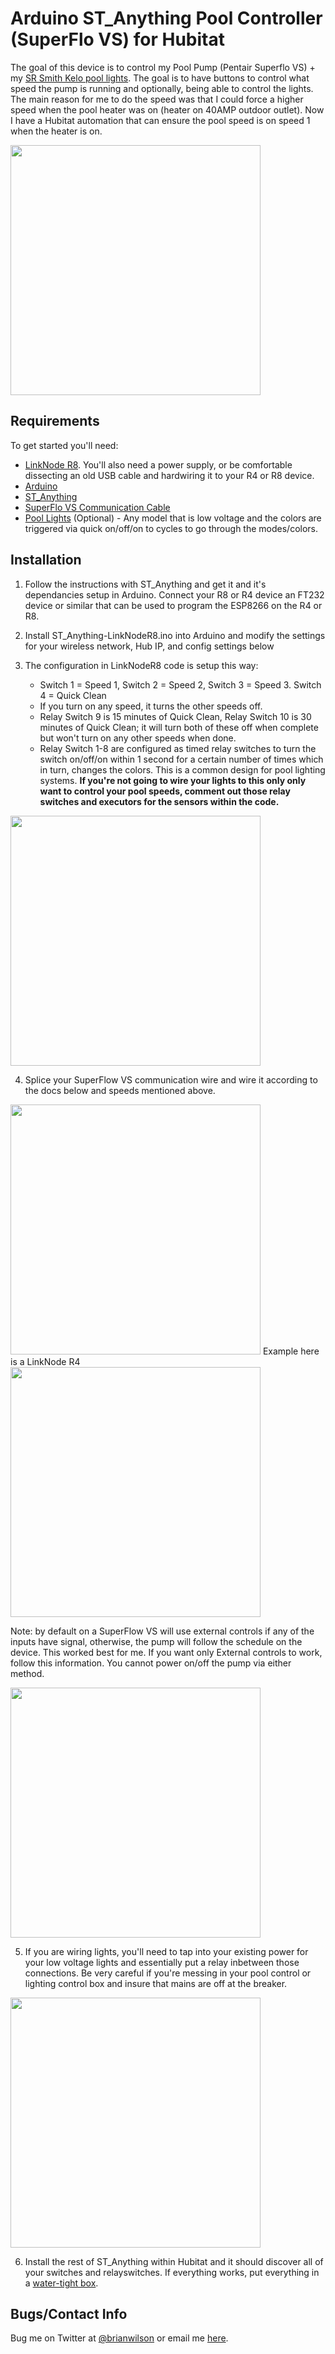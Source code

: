Arduino ST_Anything Pool Controller (SuperFlo VS) for Hubitat
=======
The goal of this device is to control my Pool Pump (Pentair Superflo VS) + my
[SR Smith Kelo pool lights](https://srsmith.com/en-us/products/pool-lighting/kelo-led-pool-light). The goal is to have buttons to control what speed the pump is running and
optionally, being able to control the lights. The main reason for me to do the
speed was that I could force a higher speed when the pool heater was on (heater
on 40AMP outdoor outlet). Now I have a Hubitat automation that can ensure the
pool speed is on speed 1 when the heater is on. 

<img src="https://bdwilson.github.io/images/IMG_8BC0D8160AE5-1.jpeg" width=400px>

Requirements
------------
To get started you'll need:
- [LinkNode
  R8](https://www.amazon.com/ESP8266-ESP-01S-Wireless-Development-PlayStation-4/dp/B07FBNZ79T).
You'll also need a power supply, or be comfortable dissecting an old USB cable
and hardwiring it to your R4 or R8 device. 
- [Arduino](https://arduino-esp8266.readthedocs.io/en/latest/installing.html)
- [ST_Anything](https://github.com/DanielOgorchock/ST_Anything)
- [SuperFlo VS Communication Cable](https://www.polytecpools.com/Pentair-SuperFlo-VS-Communication-Cable_p_9177.html)
- [Pool Lights](https://srsmith.com/media/178718/2018-kelo_manual_0318.pdf)
  (Optional) - Any model that is low voltage and the colors are triggered via
quick on/off/on to cycles to go through the modes/colors. 

Installation
--------------------

1. Follow the instructions with ST_Anything and get it and it's dependancies
setup in Arduino. Connect your R8 or R4 device an FT232 device or similar that
can be used to program the ESP8266 on the R4 or R8.

2. Install ST_Anything-LinkNodeR8.ino into Arduino and modify the settings for
your wireless network, Hub IP, and config settings below

3. The configuration in LinkNodeR8 code is setup this way:
	- Switch 1 = Speed 1, Switch 2 = Speed 2, Switch 3 = Speed 3. Switch 4 =
	  Quick Clean
    - If you turn on any speed, it turns the other speeds off.
    - Relay Switch 9 is 15 minutes of Quick Clean, Relay Switch 10 is 30
      minutes of Quick Clean; it will turn both of these off when complete but won't turn on any other speeds when done. 
	- Relay Switch 1-8 are configured as timed relay switches to turn the
	  switch on/off/on within 1 second for a certain number of times which in
turn, changes the colors. This is a common design for pool lighting systems.
**If you're not going to wire your lights to this only only want to control
your pool speeds, comment out those relay switches and executors for the
sensors within the code.**
<img src="https://bdwilson.github.io/images/ledmanual.png" width=400px>

4. Splice your SuperFlow VS communication wire and wire it according to the
docs below and speeds mentioned above. 
<img src=https://bdwilson.github.io/images/superflovs.png width=400px>
Example here is a LinkNode R4 
<img src="https://bdwilson.github.io/images/IMG_0882.JPG" width=400px>

Note: by default on a SuperFlow VS will use external controls if any of the
inputs have signal, otherwise, the pump will follow the schedule on the device.
This worked best for me. If you want only External controls to work, follow
this information. You cannot power on/off the pump via either method. 

<img src="https://bdwilson.github.io/images/superflovs2.png" width=400px>

5. If you are wiring lights, you'll need to tap into your existing power for
your low voltage lights and essentially put a relay inbetween those
connections. Be very careful if you're messing in your pool control or lighting
control box and insure that mains are off at the breaker.
<img src="https://bdwilson.github.io/images/IMG_0885.JPG" width=400px>

6. Install the rest of ST_Anything within Hubitat and it should discover all of
your switches and relayswitches. If everything works, put everything in a
[water-tight box](https://www.amazon.com/gp/product/B07BQD3SZV).

Bugs/Contact Info
-----------------
Bug me on Twitter at [@brianwilson](http://twitter.com/brianwilson) or email me [here](http://cronological.com/comment.php?ref=bubba).



